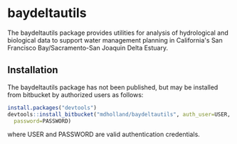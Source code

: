 # baydeltautils

The baydeltautils package provides utilities for analysis of hydrological and 
biological data to support water management planning in California's San 
Francisco Bay/Sacramento-San Joaquin Delta Estuary.

## Installation
The baydeltautils package has not been published, but may be installed from
bitbucket by authorized users as follows:
```R
install.packages("devtools")
devtools::install_bitbucket("mdholland/baydeltautils", auth_user=USER, 
  password=PASSWORD)
```
where USER and PASSWORD are valid authentication credentials.

